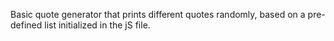 Basic quote generator that prints different quotes randomly, based on a pre-defined list initialized in the jS file.

